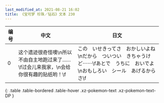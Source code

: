 ```yaml
---
last_modified_at: 2021-08-21 16:02
title: 《宝可梦 珍珠／钻石》文本 230
---
```

| 编号 | 中文 | 日文 |
| ---- | ---- | ---- |
| 0 | 这个遗迹很奇怪噢\n所以不由自主地跑过来了……\f过会儿来我家，\n会给你很有趣的贴纸哟！\f | この　いせきってさ　おかしいよね\nだから　ついつい　きちゃうけど⋯⋯\fあとで　うちに　おいでよ\nおもしろい　シール　あげるからさ\f |
{: .table .table-bordered .table-hover .xz-pokemon-text .xz-pokemon-text-DP }